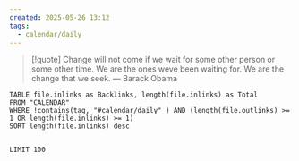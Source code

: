 ```yaml
---
created: 2025-05-26 13:12
tags:
  - calendar/daily
---
```


> [!quote] Change will not come if we wait for some other person or some other time. We are the ones weve been waiting for. We are the change that we seek.
> — Barack Obama


```dataview
TABLE file.inlinks as Backlinks, length(file.inlinks) as Total 
FROM "CALENDAR"
WHERE !contains(tag, "#calendar/daily" ) AND (length(file.outlinks) >= 1 OR length(file.inlinks) >= 1)
SORT length(file.inlinks) desc


LIMIT 100
```


